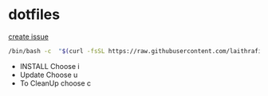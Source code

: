 # dotfiles 

[create issue](https://github.com/laithrafid/dotfiles/new)


```bash
/bin/bash -c  "$(curl -fsSL https://raw.githubusercontent.com/laithrafid/dotfiles/main/install.sh)"
```
* INSTALL Choose  i
* Update Choose u
* To CleanUp choose c
